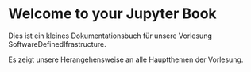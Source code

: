 # Welcome to your Jupyter Book

Dies ist ein kleines Dokumentationsbuch für unsere Vorlesung SoftwareDefinedIfrastructure.

Es zeigt unsere Herangehensweise an alle Hauptthemen der Vorlesung.

```{tableofcontents}
```

